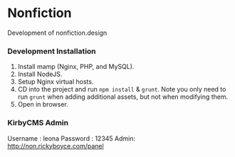 # Nonfiction
Development of nonfiction.design 

### Development Installation

1. Install mamp (Nginx, PHP, and MySQL).
2. Install NodeJS.
3. Setup Nginx virtual hosts.
3. CD into the project and run `npm install` & `grunt`. Note you only need to run `grunt` when adding additional assets, but not when modifying them.
4.  Open in browser.


### KirbyCMS Admin

Username : leona
Password : 12345
Admin: http://non.rickyboyce.com/panel